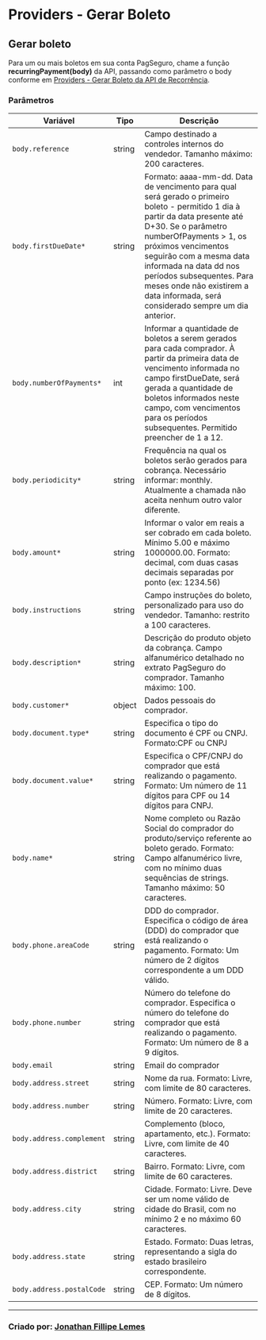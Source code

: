 # Providers - Gerar Boleto

## Gerar boleto
Para um ou mais boletos em sua conta PagSeguro, chame a função **recurringPayment(body)** da API, passando como parâmetro o body conforme em <a href="https://dev.pagseguro.uol.com.br/reference/api-boleto#api-boleto-providers-gerar-boleto">Providers - Gerar Boleto da API de Recorrência</a>.

### Parâmetros
<table class="params">
   <thead>
      <tr>
         <th>Variável</th>
         <th>Tipo</th>
         <th class="last">Descrição</th>
      </tr>
   </thead>
   <tbody>
      <tr>
         <td class="name"><code>body.reference</code></td>
         <td class="type">
            <span class="param-type">string</span>
         </td>
         <td class="description last">Campo destinado a controles internos do vendedor. Tamanho máximo: 200 caracteres.</td>
      </tr>
      <tr>
         <td class="name"><code>body.firstDueDate*</code></td>
         <td class="type">
            <span class="param-type">string</span>
         </td>
         <td class="description last">Formato: aaaa-mm-dd. Data de vencimento para qual será gerado o primeiro boleto - permitido 1 dia à partir da data presente até D+30. Se o parâmetro numberOfPayments > 1, os próximos vencimentos seguirão com a mesma data informada na data dd nos períodos subsequentes. Para meses onde não existirem a data informada, será considerado sempre um dia anterior.</td>
      </tr>
      <tr>
         <td class="name"><code>body.numberOfPayments*</code></td>
         <td class="type">
            <span class="param-type">int</span>
         </td>
         <td class="description last">Informar a quantidade de boletos a serem gerados para cada comprador. À partir da primeira data de vencimento informada no campo firstDueDate, será gerada a quantidade de boletos informados neste campo, com vencimentos para os períodos subsequentes. Permitido preencher de 1 a 12.</td>
      </tr>
      <tr>
         <td class="name"><code>body.periodicity*</code></td>
         <td class="type">
            <span class="param-type">string</span>
         </td>
         <td class="description last">Frequência na qual os boletos serão gerados para cobrança. Necessário informar: monthly. Atualmente a chamada não aceita nenhum outro valor diferente.</td>
      </tr>
      <tr>
         <td class="name"><code>body.amount*</code></td>
         <td class="type">
            <span class="param-type">string</span>
         </td>
         <td class="description last">Informar o valor em reais a ser cobrado em cada boleto. Mínimo 5.00 e máximo 1000000.00. Formato: decimal, com duas casas decimais separadas por ponto (ex: 1234.56)</td>
      </tr>
      <tr>
         <td class="name"><code>body.instructions</code></td>
         <td class="type">
            <span class="param-type">string</span>
         </td>
         <td class="description last">Campo instruções do boleto, personalizado para uso do vendedor. Tamanho: restrito a 100 caracteres.</td>
      </tr>
      <tr>
         <td class="name"><code>body.description*</code></td>
         <td class="type">
            <span class="param-type">string</span>
         </td>
         <td class="description last">Descrição do produto objeto da cobrança. Campo alfanumérico detalhado no extrato PagSeguro do comprador. Tamanho máximo: 100.</td>
      </tr>
      <tr>
         <td class="name"><code>body.customer*</code></td>
         <td class="type">
            <span class="param-type">object</span>
         </td>
         <td class="description last">Dados pessoais do comprador.</td>
      </tr>
      <tr>
         <td class="name"><code>body.document.type*</code></td>
         <td class="type">
            <span class="param-type">string</span>
         </td>
         <td class="description last">Especifica o tipo do documento é CPF ou CNPJ. Formato:CPF ou CNPJ</td>
      </tr>
      <tr>
         <td class="name"><code>body.document.value*</code></td>
         <td class="type">
            <span class="param-type">string</span>
         </td>
         <td class="description last">Especifica o CPF/CNPJ do comprador que está realizando o pagamento. Formato: Um número de 11 dígitos para CPF ou 14 dígitos para CNPJ. </td>
      </tr>
      <tr>
         <td class="name"><code>body.name*</code></td>
         <td class="type">
            <span class="param-type">string</span>
         </td>
         <td class="description last">Nome completo ou Razão Social do comprador do produto/serviço referente ao boleto gerado. Formato: Campo alfanumérico livre, com no mínimo duas sequências de strings. Tamanho máximo: 50 caracteres.</td>
      </tr>
      <tr>
         <td class="name"><code>body.phone.areaCode</code></td>
         <td class="type">
            <span class="param-type">string</span>
         </td>
         <td class="description last">DDD do comprador. Especifica o código de área (DDD) do comprador que está realizando o pagamento. Formato: Um número de 2 dígitos correspondente a um DDD válido.</td>
      </tr>
      <tr>
         <td class="name"><code>body.phone.number</code></td>
         <td class="type">
            <span class="param-type">string</span>
         </td>
         <td class="description last">Número do telefone do comprador. Especifica o número do telefone do comprador que está realizando o pagamento. Formato: Um número de 8 a 9 dígitos.</td>
      </tr>
      <tr>
         <td class="name"><code>body.email</code></td>
         <td class="type">
            <span class="param-type">string</span>
         </td>
         <td class="description last">Email do comprador</td>
      </tr>
      <tr>
         <td class="name"><code>body.address.street</code></td>
         <td class="type">
            <span class="param-type">string</span>
         </td>
         <td class="description last">Nome da rua. Formato: Livre, com limite de 80 caracteres.</td>
      </tr>
     <tr>
         <td class="name"><code>body.address.number</code></td>
         <td class="type">
            <span class="param-type">string</span>
         </td>
         <td class="description last">Número. Formato: Livre, com limite de 20 caracteres.</td>
      </tr>
     <tr>
         <td class="name"><code>body.address.complement</code></td>
         <td class="type">
            <span class="param-type">string</span>
         </td>
         <td class="description last">Complemento (bloco, apartamento, etc.). Formato: Livre, com limite de 40 caracteres.</td>
      </tr>
     <tr>
         <td class="name"><code>body.address.district</code></td>
         <td class="type">
            <span class="param-type">string</span>
         </td>
         <td class="description last">Bairro. Formato: Livre, com limite de 60 caracteres.</td>
      </tr>
     <tr>
         <td class="name"><code>body.address.city</code></td>
         <td class="type">
            <span class="param-type">string</span>
         </td>
         <td class="description last">Cidade. Formato: Livre. Deve ser um nome válido de cidade do Brasil, com no mínimo 2 e no máximo 60 caracteres.</td>
      </tr>
     <tr>
         <td class="name"><code>body.address.state</code></td>
         <td class="type">
            <span class="param-type">string</span>
         </td>
         <td class="description last">Estado. Formato: Duas letras, representando a sigla do estado brasileiro correspondente.</td>
      </tr>
     <tr>
         <td class="name"><code>body.address.postalCode</code></td>
         <td class="type">
            <span class="param-type">string</span>
         </td>
         <td class="description last">CEP. Formato: Um número de 8 dígitos.</td>
      </tr>
     <tr>
    </tbody>
</table>

---

### Criado por: [Jonathan Fillipe Lemes](https://github.com/JonathanLemes/)